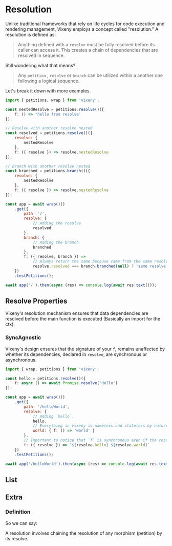 <script>

 import ListOfComponents from '$lib/components/listofEssential.svelte';
</script>

# Resolution

<object type="image/svg+xml" data="/d2/resolve_struct.svg"></object>

Unlike traditional frameworks that rely on life cycles for code execution and
rendering management, Vixeny employs a concept called "resolution." A resolution
is defined as:

> Anything defined with a `resolve` must be fully resolved before its caller can access it. This creates a chain of dependencies that are resolved in sequence.

Still wondering what that means?

> Any `petition` , `resolve` or `branch` can be utilized within a another one following a logical sequence.

Let's break it down with more examples.

```javascript
import { petitions, wrap } from 'vixeny';

const nestedResolve = petitions.resolve()({
	f: () => 'hello from resolve'
});

// Resolve with another resolve nested
const resolved = petitions.resolve()({
	resolve: {
		nestedResolve
	},
	f: ({ resolve }) => resolve.nestedResolve
});

// Branch with another resolve nested
const branched = petitions.branch()({
	resolve: {
		nestedResolve
	},
	f: ({ resolve }) => resolve.nestedResolve
});

const app = await wrap()()
	.get({
		path: '/',
		resolve: {
			// Adding the resolve
			resolved
		},
		branch: {
			// Adding the branch
			branched
		},
		f: ({ resolve, branch }) =>
			// Always return the same because came from the same resolve
			resolve.resolved === branch.branched(null) ? 'same resolve' : 'oh this should be possible'
	})
	.testPetitions();

await app('/').then(async (res) => console.log(await res.text()));
```

<object type="image/svg+xml" data="/d2/nested_resolve.svg"></object>

## Resolve Properties

Vixeny's resolution mechanism ensures that data dependencies are resolved before
the main function is executed (Basically an import for the ctx).

### SyncAgnostic

Vixeny's design ensures that the signature of your `f`,
remains unaffected by whether its dependencies, declared in `resolve`, are
synchronous or asynchronous.

```javascript
import { wrap, petitions } from 'vixeny';

const hello = petitions.resolve()({
	f: async () => await Promise.resolve('Hello')
});

const app = await wrap()()
	.get({
		path: '/helloWorld',
		resolve: {
			// Adding `hello`.
			hello,
			// Everything in vixeny is nameless and stateless by nature.
			world: { f: () => 'world' }
		},
		// Important to notice that `f` is synchronous even if the resolve `hello` is not.
		f: ({ resolve }) => `${resolve.hello} ${resolve.world}`
	})
	.testPetitions();

await app('/helloWorld').then(async (res) => console.log(await res.text()));
```

## List

<ListOfComponents />

## Extra

### Definition

<span class=quote-advance>

So we can say:

A resolution involves chaining the resolution of any morphism (petition) by
its resolve.

</span>
